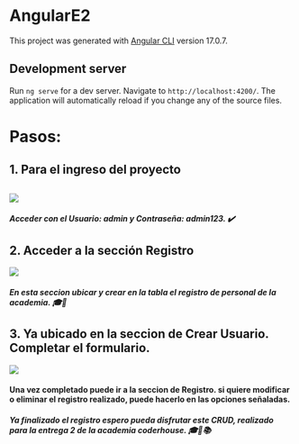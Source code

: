 # AngularE2

This project was generated with [Angular CLI](https://github.com/angular/angular-cli) version 17.0.7.

## Development server

Run `ng serve` for a dev server. Navigate to `http://localhost:4200/`. The application will automatically reload if you change any of the source files.

<h1>Pasos:</h1>
<h2>1. <strong>Para el ingreso del proyecto</strong> <h2>
<img src="../AngularE2/src/assets/img/login.png" width: 40%; height: 40% />
<h5>Acceder con el Usuario: admin y Contraseña: admin123. ✔️</h5>

<h2>2. <strong>Acceder a la sección Registro </strong> </h2>
<img src="../AngularE2/src/assets/img/registro.png" width: 40%; height: 40% />
<h5>En esta seccion ubicar y crear en la tabla el registro de personal de la academia. 🎓📜</h5>


<h2>3. <strong>Ya ubicado en la seccion de Crear Usuario. Completar el formulario.</strong></h2>
<img src="../AngularE2/src/assets/img/crearusuario.png" width: 40%; height: 40% />
<h4>Una vez completado puede ir a la seccion de Registro. si quiere modificar o eliminar el registro
realizado, puede hacerlo en las opciones señaladas.</h4>



<h5>Ya finalizado el registro espero pueda disfrutar este CRUD, realizado para la entrega 2 de 
la academia coderhouse. 🎓📜📚 </h5>
